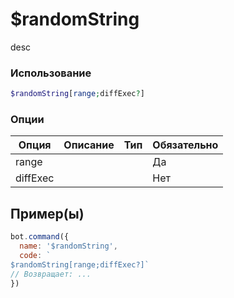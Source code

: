 # $randomString
desc
### Использование
```php
$randomString[range;diffExec?]
```

### Опции

| Опция | Описание | Тип | Обязательно |
|--------|-------------|------|----------|
| range |  |  | Да | 
| diffExec |  |  | Нет | 
## Пример(ы)

```javascript
bot.command({
  name: '$randomString',
  code: `
$randomString[range;diffExec?]`
// Возвращает: ...
})
```